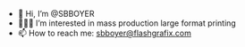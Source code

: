 - 👋 Hi, I’m @SBBOYER
- 👨🏻‍💻 I’m interested in mass production large format printing
- 📫 How to reach me: sbboyer@flashgrafix.com
